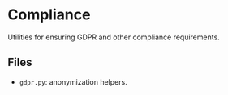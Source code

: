 # Compliance

Utilities for ensuring GDPR and other compliance requirements.

## Files
- `gdpr.py`: anonymization helpers.
